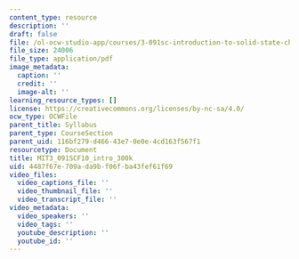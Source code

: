 ```yaml
---
content_type: resource
description: ''
draft: false
file: /ol-ocw-studio-app/courses/3-091sc-introduction-to-solid-state-chemistry-fall-2010/4487f67e709ada9bf06fba43fef61f69_MIT3_091SCF10_intro_300k.pdf
file_size: 24006
file_type: application/pdf
image_metadata:
  caption: ''
  credit: ''
  image-alt: ''
learning_resource_types: []
license: https://creativecommons.org/licenses/by-nc-sa/4.0/
ocw_type: OCWFile
parent_title: Syllabus
parent_type: CourseSection
parent_uid: 116bf279-d466-43e7-0e0e-4cd163f567f1
resourcetype: Document
title: MIT3_091SCF10_intro_300k
uid: 4487f67e-709a-da9b-f06f-ba43fef61f69
video_files:
  video_captions_file: ''
  video_thumbnail_file: ''
  video_transcript_file: ''
video_metadata:
  video_speakers: ''
  video_tags: ''
  youtube_description: ''
  youtube_id: ''
---
```

